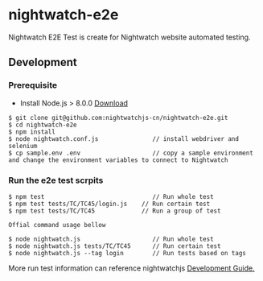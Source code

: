 # nightwatch-e2e
Nightwatch E2E Test is create for Nightwatch website automated testing.

Development
-----------

### Prerequisite

* Install Node.js > 8.0.0 [Download](https://nodejs.org/en/download/)
```
$ git clone git@github.com:nightwatchjs-cn/nightwatch-e2e.git
$ cd nightwatch-e2e
$ npm install
$ node nightwatch.conf.js               // install webdriver and selenium
$ cp sample.env .env                    // copy a sample environment and change the environment variables to connect to Nightwatch
```

### Run the e2e test scrpits
```
$ npm test                              // Run whole test
$ npm test tests/TC/TC45/login.js    // Run certain test
$ npm test tests/TC/TC45             // Run a group of test

Offial command usage bellow

$ node nightwatch.js                    // Run whole test
$ node nightwatch.js tests/TC/TC45      // Run certain test
$ node nightwatch.js --tag login        // Run tests based on tags
```
More run test information can reference nightwatchjs [Development Guide.](http://nightwatchjs.org/guide/#running-tests)
